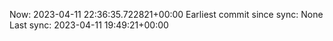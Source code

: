 Now: 2023-04-11 22:36:35.722821+00:00 Earliest commit since sync: None Last sync: 2023-04-11 19:49:21+00:00
